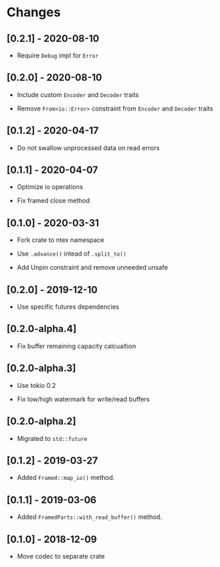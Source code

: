 # Changes

## [0.2.1] - 2020-08-10

* Require `Debug` impl for `Error`

## [0.2.0] - 2020-08-10

* Include custom `Encoder` and `Decoder` traits

* Remove `From<io::Error>` constraint from `Encoder` and `Decoder` traits

## [0.1.2] - 2020-04-17

* Do not swallow unprocessed data on read errors

## [0.1.1] - 2020-04-07

* Optimize io operations

* Fix framed close method

## [0.1.0] - 2020-03-31

* Fork crate to ntex namespace

* Use `.advance()` intead of `.split_to()`

* Add Unpin constraint and remove unneeded unsafe

## [0.2.0] - 2019-12-10

* Use specific futures dependencies

## [0.2.0-alpha.4]

* Fix buffer remaining capacity calcualtion

## [0.2.0-alpha.3]

* Use tokio 0.2

* Fix low/high watermark for write/read buffers

## [0.2.0-alpha.2]

* Migrated to `std::future`

## [0.1.2] - 2019-03-27

* Added `Framed::map_io()` method.

## [0.1.1] - 2019-03-06

* Added `FramedParts::with_read_buffer()` method.

## [0.1.0] - 2018-12-09

* Move codec to separate crate
